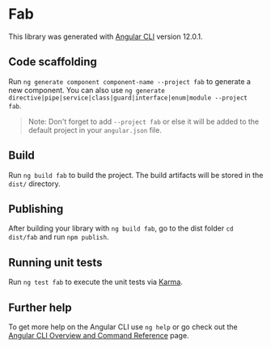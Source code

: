 # Fab

This library was generated with [Angular CLI](https://github.com/angular/angular-cli) version 12.0.1.

## Code scaffolding

Run `ng generate component component-name --project fab` to generate a new component. You can also use `ng generate directive|pipe|service|class|guard|interface|enum|module --project fab`.

> Note: Don't forget to add `--project fab` or else it will be added to the default project in your `angular.json` file.

## Build

Run `ng build fab` to build the project. The build artifacts will be stored in the `dist/` directory.

## Publishing

After building your library with `ng build fab`, go to the dist folder `cd dist/fab` and run `npm publish`.

## Running unit tests

Run `ng test fab` to execute the unit tests via [Karma](https://karma-runner.github.io).

## Further help

To get more help on the Angular CLI use `ng help` or go check out the [Angular CLI Overview and Command Reference](https://angular.io/cli) page.
